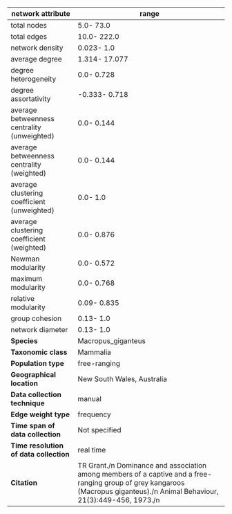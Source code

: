 network attribute|range
---|---
total nodes|5.0- 73.0
total edges|10.0- 222.0
network density|0.023- 1.0
average degree|1.314- 17.077
degree heterogeneity|0.0- 0.728
degree assortativity|-0.333- 0.718
average betweenness centrality (unweighted)|0.0- 0.144
average betweenness centrality (weighted)|0.0- 0.144
average clustering coefficient (unweighted)|0.0- 1.0
average clustering coefficient (weighted)|0.0- 0.876
Newman modularity|0.0- 0.572
maximum modularity|0.0- 0.768
relative modularity|0.09- 0.835
group cohesion|0.13- 1.0
network diameter|0.13- 1.0
**Species**| Macropus_giganteus
**Taxonomic class**| Mammalia
**Population type**| free-ranging
**Geographical location**| New South Wales, Australia
**Data collection technique**| manual 
**Edge weight type**| frequency
**Time span of data collection**| Not specified
**Time resolution of data collection**| real time
**Citation**| TR Grant./n Dominance and association among members of a captive and a free-ranging group of grey kangaroos (Macropus giganteus)./n Animal Behaviour, 21(3):449-456, 1973./n